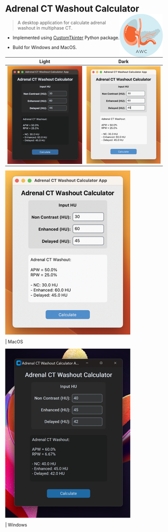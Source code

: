 # Adrenal CT Washout Calculator <a href="https://github.com/Lightbridge-KS/adrenal_washout_app"><img src="doc/app-logo.png" align="right" height="138" /></a>

> A desktop application for calculate adrenal washout in multiphase CT.

-   Implemented using [CustomTkinter](https://github.com/TomSchimansky/CustomTkinter) Python package.

-   Build for Windows and MacOS.


Light             |  Dark
:-------------------------:|:-------------------------:
![](./doc/app-macos-light.png)  |  ![](./doc/app-macos-dark.png)


<img src="./doc/app-example-macos.png" align="center" width="400">

| MacOS


<img src="./doc/app-example-win.png" align="center" width="400">

| Windows


